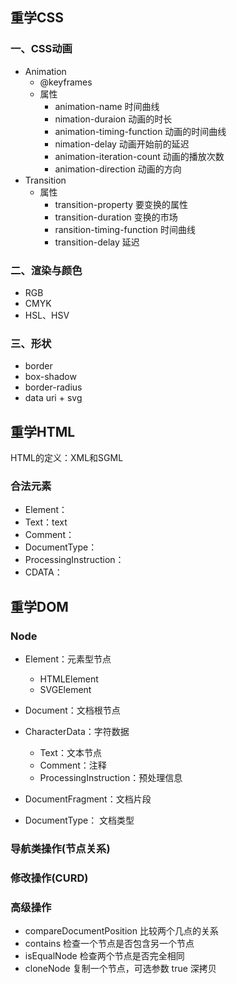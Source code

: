 ## 重学CSS

### 一、CSS动画

- Animation
  - @keyframes
  - 属性
    - animation-name 时间曲线
    - nimation-duraion 动画的时长
    - animation-timing-function 动画的时间曲线
    - nimation-delay 动画开始前的延迟
    - animation-iteration-count 动画的播放次数
    - animation-direction 动画的方向
- Transition
  - 属性
    - transition-property 要变换的属性
    - transition-duration 变换的市场
    - ransition-timing-function 时间曲线
    - transition-delay 延迟



### 二、渲染与颜色

- RGB
- CMYK
- HSL、HSV



### 三、形状

- border
- box-shadow
- border-radius
- data uri + svg



## 重学HTML

HTML的定义：XML和SGML

### 合法元素

- Element：<tagname></tagname>
- Text：text
- Comment：<!-- comments -->
- DocumentType：<!Doctype html>
- ProcessingInstruction：<?a 1?>
- CDATA：<![CDATA[]]>



## 重学DOM

### Node

- Element：元素型节点
  - HTMLElement
  - SVGElement
- Document：文档根节点
- CharacterData：字符数据
  - Text：文本节点
  - Comment：注释
  - ProcessingInstruction：预处理信息

- DocumentFragment：文档片段
- DocumentType： 文档类型

### 导航类操作(节点关系)

### 修改操作(CURD)

### 高级操作

- compareDocumentPosition 比较两个几点的关系
- contains 检查一个节点是否包含另一个节点
- isEqualNode 检查两个节点是否完全相同
- cloneNode 复制一个节点，可选参数 true 深拷贝 

